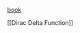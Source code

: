 [book](obsidian://open?vault=notes&file=spicy_noodles%2Fpdf%2FVAFilterDesign_2.1.2.pdf)

[[Dirac Delta Function]]


